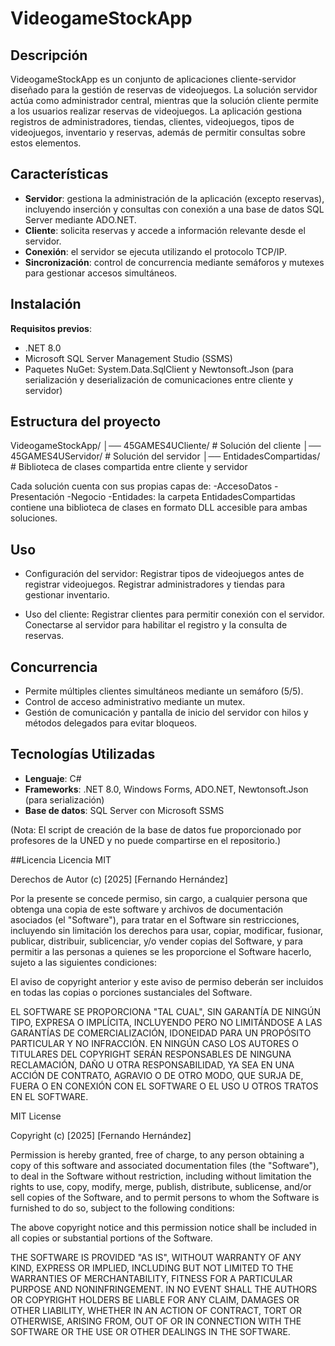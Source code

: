 # VideogameStockApp

## Descripción
VideogameStockApp es un conjunto de aplicaciones cliente-servidor diseñado para la gestión de reservas de videojuegos. La solución servidor actúa como administrador central, mientras que la solución cliente permite a los usuarios realizar reservas de videojuegos. La aplicación gestiona registros de administradores, tiendas, clientes, videojuegos, tipos de videojuegos, inventario y reservas, además de permitir consultas sobre estos elementos.

## Características
- **Servidor**: gestiona la administración de la aplicación (excepto reservas), incluyendo inserción y consultas con conexión a una base de datos SQL Server mediante ADO.NET.
- **Cliente**: solicita reservas y accede a información relevante desde el servidor.
- **Conexión**: el servidor se ejecuta utilizando el protocolo TCP/IP.
- **Sincronización**: control de concurrencia mediante semáforos y mutexes para gestionar accesos simultáneos.

## Instalación
**Requisitos previos**:

- .NET 8.0
- Microsoft SQL Server Management Studio (SSMS)
- Paquetes NuGet: System.Data.SqlClient y Newtonsoft.Json (para serialización y deserialización de comunicaciones entre cliente y servidor)


## Estructura del proyecto
VideogameStockApp/
│── 45GAMES4UCliente/ # Solución del cliente
│── 45GAMES4UServidor/ # Solución del servidor
│── EntidadesCompartidas/ # Biblioteca de clases compartida entre cliente y servidor

Cada solución cuenta con sus propias capas de:
-AccesoDatos
-Presentación
-Negocio
-Entidades: la carpeta EntidadesCompartidas contiene una biblioteca de clases en formato DLL accesible para ambas soluciones.


## Uso
- Configuración del servidor:
 Registrar tipos de videojuegos antes de registrar videojuegos.
 Registrar administradores y tiendas para gestionar inventario.

- Uso del cliente:
 Registrar clientes para permitir conexión con el servidor.
 Conectarse al servidor para habilitar el registro y la consulta de reservas.

## Concurrencia
- Permite múltiples clientes simultáneos mediante un semáforo (5/5).
- Control de acceso administrativo mediante un mutex.
- Gestión de comunicación y pantalla de inicio del servidor con hilos y métodos delegados para evitar bloqueos.

## Tecnologías Utilizadas
- **Lenguaje**: C#
- **Frameworks**: .NET 8.0, Windows Forms, ADO.NET, Newtonsoft.Json (para serialización)
- **Base de datos**: SQL Server con Microsoft SSMS

(Nota: El script de creación de la base de datos fue proporcionado por profesores de la UNED y no puede compartirse en el repositorio.)

##Licencia
Licencia MIT

Derechos de Autor (c) [2025] [Fernando Hernández]

Por la presente se concede permiso, sin cargo, a cualquier persona que obtenga una copia
de este software y archivos de documentación asociados (el "Software"), para tratar
en el Software sin restricciones, incluyendo sin limitación los derechos
para usar, copiar, modificar, fusionar, publicar, distribuir, sublicenciar, y/o vender
copias del Software, y para permitir a las personas a quienes se les proporcione el Software
hacerlo, sujeto a las siguientes condiciones:

El aviso de copyright anterior y este aviso de permiso deberán ser incluidos en todas
las copias o porciones sustanciales del Software.

EL SOFTWARE SE PROPORCIONA "TAL CUAL", SIN GARANTÍA DE NINGÚN TIPO, EXPRESA O
IMPLÍCITA, INCLUYENDO PERO NO LIMITÁNDOSE A LAS GARANTÍAS DE COMERCIALIZACIÓN,
IDONEIDAD PARA UN PROPÓSITO PARTICULAR Y NO INFRACCIÓN. EN NINGÚN CASO LOS
AUTORES O TITULARES DEL COPYRIGHT SERÁN RESPONSABLES DE NINGUNA RECLAMACIÓN, DAÑO U OTRA
RESPONSABILIDAD, YA SEA EN UNA ACCIÓN DE CONTRATO, AGRAVIO O DE OTRO MODO, QUE SURJA DE,
FUERA O EN CONEXIÓN CON EL SOFTWARE O EL USO U OTROS TRATOS EN EL
SOFTWARE.

MIT License

Copyright (c) [2025] [Fernando Hernández]

Permission is hereby granted, free of charge, to any person obtaining a copy
of this software and associated documentation files (the "Software"), to deal
in the Software without restriction, including without limitation the rights
to use, copy, modify, merge, publish, distribute, sublicense, and/or sell
copies of the Software, and to permit persons to whom the Software is
furnished to do so, subject to the following conditions:

The above copyright notice and this permission notice shall be included in all
copies or substantial portions of the Software.

THE SOFTWARE IS PROVIDED "AS IS", WITHOUT WARRANTY OF ANY KIND, EXPRESS OR
IMPLIED, INCLUDING BUT NOT LIMITED TO THE WARRANTIES OF MERCHANTABILITY,
FITNESS FOR A PARTICULAR PURPOSE AND NONINFRINGEMENT. IN NO EVENT SHALL THE
AUTHORS OR COPYRIGHT HOLDERS BE LIABLE FOR ANY CLAIM, DAMAGES OR OTHER
LIABILITY, WHETHER IN AN ACTION OF CONTRACT, TORT OR OTHERWISE, ARISING FROM,
OUT OF OR IN CONNECTION WITH THE SOFTWARE OR THE USE OR OTHER DEALINGS IN THE
SOFTWARE.
